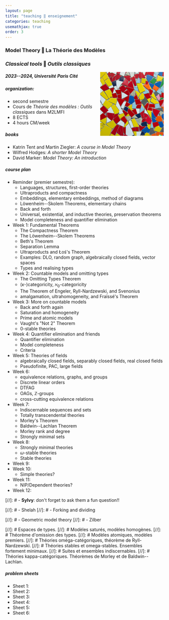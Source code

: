 ```yaml
---
layout: page
title: "teaching ‖ enseignement"
categories: teaching
usemathjax: true
order: 3
---
```


### Model Theory ‖ La Théorie des Modèles

### _Classical tools_ ‖ _Outils classiques_

<img src="/IMAGES/AI_IMAGES/irregular_tessellation1.jpg" width="40%" style="float:right;">

##### 2023--2024, Université Paris Cité

##### organization:
- second semestre
- Cours de _Théorie des modèles : Outils classiques_ dans M2LMFI
- 8 ECTS
- 4 hours CM/week

##### books

- Katrin Tent and Martin Ziegler: _A course in Model Theory_
- Wilfred Hodges: _A shorter Model Theory_
- David Marker: _Model Theory: An introduction_

##### course plan

- Reminder (premier semestre):
	- Languages, structures, first-order theories
	- Ultraproducts and compactness
	- Embeddings, elementary embeddings, method of diagrams
	- Löwenheim--Skolem Theorems, elementary chains
	- Back and forth
	- Universal, existential, and inductive theories, preservation theorems
	- Model completeness and quantifier elimination
- Week 1: Fundamental Theorems
	- The Compactness Theorem
	- The Löwenheim--Skolem Theorems
	- Beth's Theorem
	- Separation Lemma
	- Ultraproducts and Łoś's Theorem 
	- Examples: DLO, random graph, algebraically closed fields, vector spaces
	- Types and realising types
- Week 2: Countable models and omitting types
	- The Omitting Types Theorem
	- ($\kappa$-)categoricity, $\aleph_{0}$-categoricity
	- The Theorem of Engeler, Ryll-Nardzewski, and Svenonius
	- amalgamation, ultrahomogeneity, and Fraïssé's Theorem
- Week 3: More on countable models
	- Back and forth again
	- Saturation and homogeneity
	- Prime and atomic models
	- Vaught's "Not $2$" Theorem
	- $0$-stable theories
- Week 4: Quantifier elimination and friends
	- Quantifier elimination
	- Model completeness
	- Criteria
- Week 5: Theories of fields
	- algebraically closed fields, separably closed fields, real closed fields
	- Pseudofinite, PAC, large fields
- Week 6:
	- equivalence relations, graphs, and groups
	- Discrete linear orders
	- DTFAG
	- OAGs, $\mathbb{Z}$-groups
	- cross-cutting equivalence relations
- Week 7:
	- Indiscernable sequences and sets
	- Totally transcendental theories
	- Morley's Theorem
	- Baldwin--Lachlan Theorem
	- Morley rank and degree
	- Strongly minimal sets
- Week 8:
	- Strongly minimal theories
	- $\omega$-stable theories
	- Stable theories
- Week 9:
- Week 10:
	- Simple theories?
- Week 11:
	- NIP/Dependent theories?
- Week 12:

[//]: # - **Sylvy**: don't forget to ask them a fun question!!

[//]: # - Shelah
[//]: # - Forking and dividing

[//]: # - Geometric model theory
[//]: # - Zilber

[//]: # Espaces de types.
[//]: # Modèles saturés, modèles homogènes.
[//]: # Théorème d'omission des types.
[//]: # Modèles atomiques, modèles premiers.
[//]: # Théories oméga-catégoriques, théorème de Ryll-Nardzewski.
[//]: # Théories stables et omega-stables. Ensembles fortement minimaux.
[//]: # Suites et ensembles indiscernables.
[//]: # Théories kappa-catégoriques. Théorèmes de Morley et de Baldwin--Lachlan.

##### problem sheets

- Sheet 1:
- Sheet 2:
- Sheet 3:
- Sheet 4:
- Sheet 5:
- Sheet 6:


[contact]: ./contact
[UPC]:  https://u-paris.fr/
[IMJ-PRG]: https://u-paris.fr/
[LM]:   https://www.imj-prg.fr/lm/
[GeoMod]: https://home.mathematik.uni-freiburg.de/palacin/GeoMod/
[JSL]:  https://msp.org/mt/
[Model Theory]: https://msp.org/mt/
[first issue]:  https://msp.org/mt/
